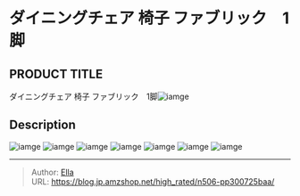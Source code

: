 # ダイニングチェア 椅子 ファブリック　1脚


## PRODUCT TITLE 

ダイニングチェア 椅子 ファブリック　1脚![iamge](https://b2bfiles1.gigab2b.cn/image/wkseller/7404/20230201_703f1ac2d22a06c324db098eeb42287b.jpg)

## Description











![iamge](https://b2bfiles1.gigab2b.cn/image/wkseller/7404/20230201_d32162b569cad487bf2fb18a7ec0f16b.JPG)
![iamge](https://b2bfiles1.gigab2b.cn/image/wkseller/7404/20230201_ac2376a44a137bc34e22f9bf53b9e54d.JPG)
![iamge](https://b2bfiles1.gigab2b.cn/image/wkseller/7404/20230201_869d20defae3e59a3be541c26d26c025.JPG)
![iamge](https://b2bfiles1.gigab2b.cn/image/wkseller/7404/20221227_c4dc496f9e2d6295d01225648d1de7b9.jpg)
![iamge](https://b2bfiles1.gigab2b.cn/image/wkseller/7404/20230201_5a0e2d28c9aa01f7b035970a092fe54e.jpg)
![iamge](https://b2bfiles1.gigab2b.cn/image/wkseller/7404/20230201_ddda6988ce48eaa134001bdb941b3497.jpg)
![iamge](https://b2bfiles1.gigab2b.cn/image/wkseller/7404/20230201_3a0726aa70363dfa74f5202419b706a9.JPG)


---

> Author: [Ella](https://blog.jp.amzshop.net/)  
> URL: https://blog.jp.amzshop.net/high_rated/n506-pp300725baa/  

